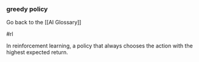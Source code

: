 ### greedy policy

Go back to the [[AI Glossary]]

#rl

In reinforcement learning, a policy that always chooses the action with the highest expected return.

